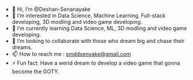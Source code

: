 - 👋 Hi, I’m @Deshan-Senanayake
- 👀 I’m interested in Data Science, Machine Learning, Full-stack developing, 3D modling and video game developing.
- 🌱 I’m currently learning Data Science, ML, 3D modling and video game developing.
- 💞️ I’m looking to collaborate with those who dream big and chase their dreams.
- 📫 How to reach me : smddsenyake@gmail.com
- ⚡ Fun fact: Have a werid dream to develop a video game that gonna become the GOTY.

<!---
Deshan-Senanayake/Deshan-Senanayake is a ✨ special ✨ repository because its `README.md` (this file) appears on your GitHub profile.
You can click the Preview link to take a look at your changes.
--->
